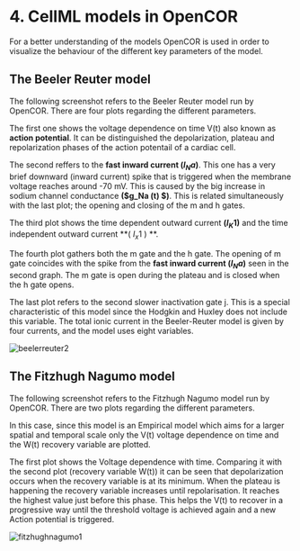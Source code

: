 # 4. CellML models in OpenCOR 
For a better understanding of the models OpenCOR is used in order to visualize the behaviour of the different key parameters of the model.

## The Beeler Reuter model 

The following screenshot refers to the Beeler Reuter model run by OpenCOR. There are four plots regarding the different parameters.

The first one shows the voltage dependence on time  V(t)  also known as **action potential**. It can be distinguished the depolarization, plateau and repolarization phases of the action potentail of a cardiac cell. 

The second reffers to the **fast inward current ($I_Na$)**. This one has a very brief downward (inward current) spike that is triggered when the membrane voltage reaches around -70 mV. This is caused by the big increase in sodium channel conductance **($g_Na (t) $)**. This is related simultaneously with the last plot; the opening and closing of the m and h gates. 

The third plot shows the time dependent outward current **($I_K1$)** and the time independent outward current  **( $I_x1$ ) **. 

The fourth plot gathers both the m gate and the h gate. The opening of m gate coincides with the spike from the  **fast inward current ($I_Na$)** seen in the second graph. The m gate is open during the plateau and is closed when the h gate opens. 

The last plot refers to the second slower inactivation gate j. This is a special characteristic of this model since the Hodgkin and Huxley does not include this variable.  The total ionic current in the Beeler-Reuter model is given by four currents, and the model uses eight variables.

![beelerreuter2](https://user-images.githubusercontent.com/39902241/42158670-68bdde56-7df1-11e8-9662-d92f4916b663.jpg)

## The Fitzhugh Nagumo model 

The following screenshot refers to the Fitzhugh Nagumo model  run by OpenCOR. There are two plots regarding the different parameters. 

In this case, since this model is an Empirical model which aims for a larger spatial and temporal scale only the V(t) voltage dependence on time and the W(t) recovery variable are plotted. 

The first plot shows the Voltage dependence with time. Comparing it with the second plot (recovery variable W(t)) it can be seen that depolarization occurs when the recovery variable is at its minimum. When the plateau is happening the recovery variable increases until repolarisation. It reaches the highest value just before this phase. This helps the V(t) to recover in a progressive way until the threshold voltage is achieved again and a new Action potential is triggered. 

![fitzhughnagumo1](https://user-images.githubusercontent.com/39902241/42159608-ae84695c-7df4-11e8-91f9-6da7f53e6f98.jpg)








